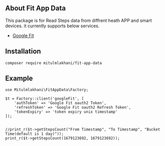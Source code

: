 
## About Fit App Data

This package is for Read Steps data from diffrent heath APP and smart devices. it currently supports below services.

- [Google Fit](https://www.google.com/fit/)

## Installation

```
composer require mitulmlakhani/fit-app-data
```

## Example
```
use Mitulmlakhani\FitAppData\Factory;

$t = Factory::client('googleFit', [
    'authToken' => 'Google Fit oauth2 Token',
    'refreshToken' => 'Google Fit oauth2 Refresh Token',
    'tokenExpiry' => 'token expiry unix timestamp'
]);


//print_r($t->getStepsCount("From Timestamp", "To Timestamp", "Bucket Time(default is 1 day)"));
print_r($t->getStepsCount(1679123692, 1679123692));
```